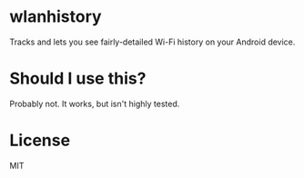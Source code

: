 # wlanhistory
Tracks and lets you see fairly-detailed Wi-Fi history on your Android device.

# Should I use this?
Probably not. It works, but isn't highly tested.

# License
MIT
